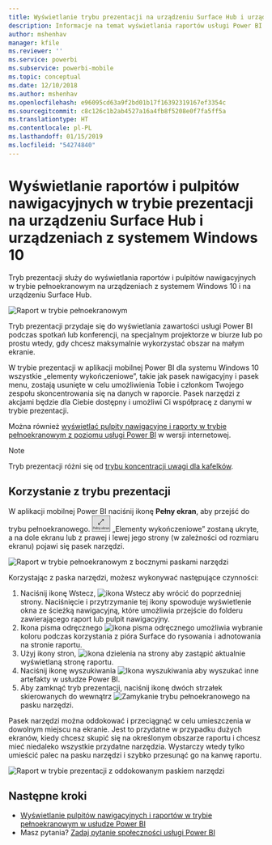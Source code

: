 ```yaml
---
title: Wyświetlanie trybu prezentacji na urządzeniu Surface Hub i urządzeniach z systemem Windows 10 — Power BI
description: Informacje na temat wyświetlania raportów usługi Power BI na urządzeniu Surface Hub oraz wyświetlania pulpitów nawigacyjnych, raportów i kafelków usługi Power BI w trybie pełnoekranowym na urządzeniach z systemem Windows 10.
author: mshenhav
manager: kfile
ms.reviewer: ''
ms.service: powerbi
ms.subservice: powerbi-mobile
ms.topic: conceptual
ms.date: 12/10/2018
ms.author: mshenhav
ms.openlocfilehash: e96095cd63a9f2bd01b17f16392319167ef3354c
ms.sourcegitcommit: c8c126c1b2ab4527a16a4fb8f5208e0f7fa5ff5a
ms.translationtype: HT
ms.contentlocale: pl-PL
ms.lasthandoff: 01/15/2019
ms.locfileid: "54274840"
---
```

# <a name="view-reports-and-dashboards-in-presentation-mode-on-surface-hub-and-windows-10-devices"></a>Wyświetlanie raportów i pulpitów nawigacyjnych w trybie prezentacji na urządzeniu Surface Hub i urządzeniach z systemem Windows 10
Tryb prezentacji służy do wyświetlania raportów i pulpitów nawigacyjnych w trybie pełnoekranowym na urządzeniach z systemem Windows 10 i na urządzeniu Surface Hub. 

![Raport w trybie pełnoekranowym](./media/mobile-windows-10-app-presentation-mode/power-bi-presentation-mode.png)

Tryb prezentacji przydaje się do wyświetlania zawartości usługi Power BI podczas spotkań lub konferencji, na specjalnym projektorze w biurze lub po prostu wtedy, gdy chcesz maksymalnie wykorzystać obszar na małym ekranie. 

W trybie prezentacji w aplikacji mobilnej Power BI dla systemu Windows 10 wszystkie „elementy wykończeniowe”, takie jak pasek nawigacyjny i pasek menu, zostają usunięte w celu umożliwienia Tobie i członkom Twojego zespołu skoncentrowania się na danych w raporcie. Pasek narzędzi z akcjami będzie dla Ciebie dostępny i umożliwi Ci współpracę z danymi w trybie prezentacji.

Można również [wyświetlać pulpity nawigacyjne i raporty w trybie pełnoekranowym z poziomu usługi Power BI](../end-user-focus.md) w wersji internetowej.

> [!NOTE]
> Tryb prezentacji różni się od [trybu koncentracji uwagi dla kafelków](mobile-tiles-in-the-mobile-apps.md).
> 
> 

## <a name="use-presentation-mode"></a>Korzystanie z trybu prezentacji
W aplikacji mobilnej Power BI naciśnij ikonę **Pełny ekran**, aby przejść do trybu pełnoekranowego.
![Ikona Pełny ekran](././media/mobile-windows-10-app-presentation-mode/power-bi-full-screen-icon.png) „Elementy wykończeniowe” zostaną ukryte, a na dole ekranu lub z prawej i lewej jego strony (w zależności od rozmiaru ekranu) pojawi się pasek narzędzi.

![Raport w trybie pełnoekranowym z bocznymi paskami narzędzi](./media/mobile-windows-10-app-presentation-mode/power-bi-presentation-mode2.png)

Korzystając z paska narzędzi, możesz wykonywać następujące czynności:

1. Naciśnij ikonę Wstecz, ![ikona Wstecz](./media/mobile-windows-10-app-presentation-mode/power-bi-windows-10-presentation-back-icon.png) aby wrócić do poprzedniej strony. Naciśnięcie i przytrzymanie tej ikony spowoduje wyświetlenie okna ze ścieżką nawigacyjną, które umożliwia przejście do folderu zawierającego raport lub pulpit nawigacyjny.
2. Ikona pisma odręcznego ![ikona pisma odręcznego](./media/mobile-windows-10-app-presentation-mode/power-bi-windows-10-presentation-ink-icon.png) umożliwia wybranie koloru podczas korzystania z pióra Surface do rysowania i adnotowania na stronie raportu. 
3. Użyj ikony stron, ![ikona dzielenia na strony](./media/mobile-windows-10-app-presentation-mode/power-bi-windows-10-presentation-pages-icon.png) aby zastąpić aktualnie wyświetlaną stronę raportu.
4. Naciśnij ikonę wyszukiwania ![Ikona wyszukiwania](./media/mobile-windows-10-app-presentation-mode/power-bi-windows-10-presentation-search-icon.png) aby wyszukać inne artefakty w usłudze Power BI.
5. Aby zamknąć tryb prezentacji, naciśnij ikonę dwóch strzałek skierowanych do wewnątrz ![Zamykanie trybu pełnoekranowego](./media/mobile-windows-10-app-presentation-mode/power-bi-windows-10-exit-full-screen-icon.png) na pasku narzędzi.

Pasek narzędzi można oddokować i przeciągnąć w celu umieszczenia w dowolnym miejscu na ekranie. Jest to przydatne w przypadku dużych ekranów, kiedy chcesz skupić się na określonym obszarze raportu i chcesz mieć niedaleko wszystkie przydatne narzędzia. Wystarczy wtedy tylko umieścić palec na pasku narzędzi i szybko przesunąć go na kanwę raportu.

![Raport w trybie prezentacji z oddokowanym paskiem narzędzi](./media/mobile-windows-10-app-presentation-mode/power-bi-windows-10-presentation-drag-toolbar.png)


## <a name="next-steps"></a>Następne kroki
* [Wyświetlanie pulpitów nawigacyjnych i raportów w trybie pełnoekranowym w usłudze Power BI](../end-user-focus.md)
* Masz pytania? [Zadaj pytanie społeczności usługi Power BI](http://community.powerbi.com/)

